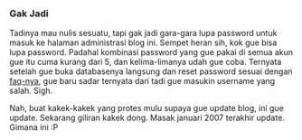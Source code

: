 ### Gak Jadi

Tadinya mau nulis sesuatu, tapi gak jadi gara-gara lupa password untuk masuk ke halaman administrasi blog ini. Sempet heran sih, kok gue bisa lupa password. Padahal kombinasi password yang gue pakai di semua akun gue itu cuma kurang dari 5, dan kelima-limanya udah gue coba. Ternyata setelah gue buka databasenya langsung dan reset password sesuai dengan [faq-nya](http://textpattern.com/faq/124/help-i-forgot-my-password), gue baru sadar ternyata dari tadi gue masukin username yang salah. Sigh.

Nah, buat kakek-kakek yang protes mulu supaya gue update blog, ini gue update. Sekarang giliran kakek dong. Masak januari 2007 terakhir update. Gimana ini :P

<!-- {"time": "2007-11-08 00:40:05", "title": "Gak Jadi"} -->

